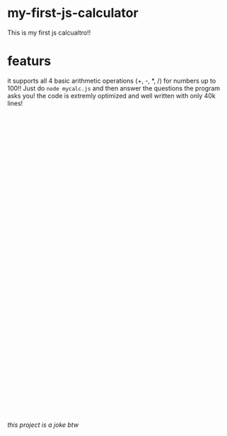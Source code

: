 # my-first-js-calculator
This is my first js calcualtro!!

# featurs
it supports all 4 basic arithmetic operations (+, -, *, /) for numbers up to 100!! Just do `node mycalc.js` and then answer the questions the program asks you! the code is extremly optimized and well written with only 40k lines!

<br><br><br><br><br><br><br><br><br><br><br><br><br><br><br><br><br><br><br><br><br><br><br><br><br><br><br><br><br><br><br><br><br><br><br><br><br><br><br><br><br><i>this project is a joke btw</i>
